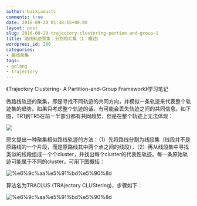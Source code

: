 ```yaml
---
author: baixiaoustc
comments: true
date: 2016-09-20 01:48:15+00:00
layout: post
slug: 2016-09-20-trajectory-clustering-partion-and-group-1
title: 路线轨迹聚集：分割和汇集（1：概述）
wordpress_id: 206
categories:
- 路线聚集
tags:
- golang
- trajectory
---
```


《Trajectory Clustering- A Partition-and-Group Framework》学习笔记

做路线轨迹的聚集，即是寻找不同轨迹的共同方向，并模拟一条轨迹来代表整个轨迹集的趋势。如果只考虑整个轨迹的话，有可能会丢失轨迹之间的共同信息。如下图，TR1到TR5在前一半部分都有共同趋势，但是在整个轨迹上无法体现：

![](http://img.blog.csdn.net/20160329191114430)

原文提出一种聚集相似路线轨迹的方法：（1）先将路线分割为线段集（线段并不是原路线的一个片段，而是原路线其中两个点之间的线段），（2）再从线段集中寻找类似的线段组成一个个cluster，并找出每个cluster的代表性轨迹。每一条原始轨迹可能属于不同的cluster。可用下图概括：

![%e6%9c%aa%e5%91%bd%e5%90%8d](http://baixiaoustc.github.io/wordpress/wp-content/uploads/2016/09/未命名-6.png)

算法名为TRACLUS (TRAjectory CLUStering)，步骤如下：

![%e6%9c%aa%e5%91%bd%e5%90%8d](http://baixiaoustc.github.io/wordpress/wp-content/uploads/2016/09/未命名-5.png)
